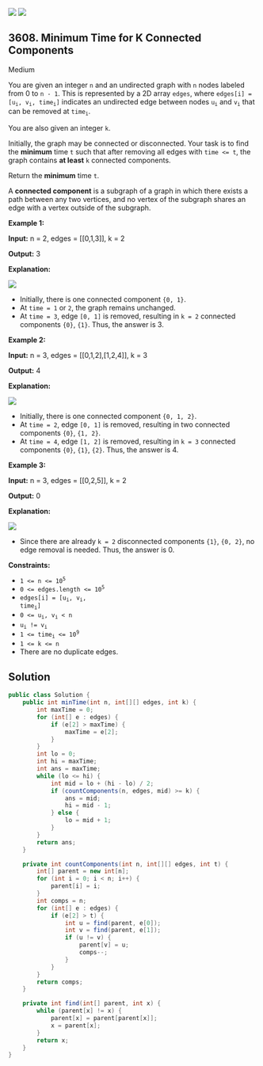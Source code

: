 [![](https://img.shields.io/github/stars/javadev/LeetCode-in-Java?label=Stars&style=flat-square)](https://github.com/javadev/LeetCode-in-Java)
[![](https://img.shields.io/github/forks/javadev/LeetCode-in-Java?label=Fork%20me%20on%20GitHub%20&style=flat-square)](https://github.com/javadev/LeetCode-in-Java/fork)

## 3608\. Minimum Time for K Connected Components

Medium

You are given an integer `n` and an undirected graph with `n` nodes labeled from 0 to `n - 1`. This is represented by a 2D array `edges`, where <code>edges[i] = [u<sub>i</sub>, v<sub>i</sub>, time<sub>i</sub>]</code> indicates an undirected edge between nodes <code>u<sub>i</sub></code> and <code>v<sub>i</sub></code> that can be removed at <code>time<sub>i</sub></code>.

You are also given an integer `k`.

Initially, the graph may be connected or disconnected. Your task is to find the **minimum** time `t` such that after removing all edges with `time <= t`, the graph contains **at least** `k` connected components.

Return the **minimum** time `t`.

A **connected component** is a subgraph of a graph in which there exists a path between any two vertices, and no vertex of the subgraph shares an edge with a vertex outside of the subgraph.

**Example 1:**

**Input:** n = 2, edges = \[\[0,1,3]], k = 2

**Output:** 3

**Explanation:**

![](https://assets.leetcode.com/uploads/2025/05/31/screenshot-2025-06-01-at-022724.png)

*   Initially, there is one connected component `{0, 1}`.
*   At `time = 1` or `2`, the graph remains unchanged.
*   At `time = 3`, edge `[0, 1]` is removed, resulting in `k = 2` connected components `{0}`, `{1}`. Thus, the answer is 3.

**Example 2:**

**Input:** n = 3, edges = \[\[0,1,2],[1,2,4]], k = 3

**Output:** 4

**Explanation:**

![](https://assets.leetcode.com/uploads/2025/05/31/screenshot-2025-06-01-at-022812.png)

*   Initially, there is one connected component `{0, 1, 2}`.
*   At `time = 2`, edge `[0, 1]` is removed, resulting in two connected components `{0}`, `{1, 2}`.
*   At `time = 4`, edge `[1, 2]` is removed, resulting in `k = 3` connected components `{0}`, `{1}`, `{2}`. Thus, the answer is 4.

**Example 3:**

**Input:** n = 3, edges = \[\[0,2,5]], k = 2

**Output:** 0

**Explanation:**

![](https://assets.leetcode.com/uploads/2025/05/31/screenshot-2025-06-01-at-022930.png)

*   Since there are already `k = 2` disconnected components `{1}`, `{0, 2}`, no edge removal is needed. Thus, the answer is 0.

**Constraints:**

*   <code>1 <= n <= 10<sup>5</sup></code>
*   <code>0 <= edges.length <= 10<sup>5</sup></code>
*   <code>edges[i] = [u<sub>i</sub>, v<sub>i</sub>, time<sub>i</sub>]</code>
*   <code>0 <= u<sub>i</sub>, v<sub>i</sub> < n</code>
*   <code>u<sub>i</sub> != v<sub>i</sub></code>
*   <code>1 <= time<sub>i</sub> <= 10<sup>9</sup></code>
*   `1 <= k <= n`
*   There are no duplicate edges.

## Solution

```java
public class Solution {
    public int minTime(int n, int[][] edges, int k) {
        int maxTime = 0;
        for (int[] e : edges) {
            if (e[2] > maxTime) {
                maxTime = e[2];
            }
        }
        int lo = 0;
        int hi = maxTime;
        int ans = maxTime;
        while (lo <= hi) {
            int mid = lo + (hi - lo) / 2;
            if (countComponents(n, edges, mid) >= k) {
                ans = mid;
                hi = mid - 1;
            } else {
                lo = mid + 1;
            }
        }
        return ans;
    }

    private int countComponents(int n, int[][] edges, int t) {
        int[] parent = new int[n];
        for (int i = 0; i < n; i++) {
            parent[i] = i;
        }
        int comps = n;
        for (int[] e : edges) {
            if (e[2] > t) {
                int u = find(parent, e[0]);
                int v = find(parent, e[1]);
                if (u != v) {
                    parent[v] = u;
                    comps--;
                }
            }
        }
        return comps;
    }

    private int find(int[] parent, int x) {
        while (parent[x] != x) {
            parent[x] = parent[parent[x]];
            x = parent[x];
        }
        return x;
    }
}
```